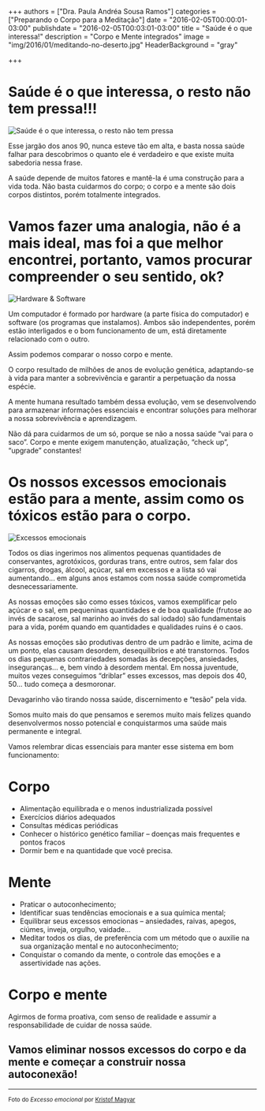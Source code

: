 +++
authors = ["Dra. Paula Andréa Sousa Ramos"]
categories = ["Preparando o Corpo para a Meditação"]
date = "2016-02-05T00:00:01-03:00"
publishdate = "2016-02-05T00:03:01-03:00"
title = "Saúde é o que interessa!"
description = "Corpo e Mente integrados"
image = "img/2016/01/meditando-no-deserto.jpg"
HeaderBackground = "gray"

+++


# Saúde é o que interessa, o resto não tem pressa!!!

![Saúde é o que interessa, o resto não tem pressa](https://s3-sa-east-1.amazonaws.com/blog.autoconexao.org.br/img/2016/01/saude-e-o-que-interessa.jpg)

Esse jargão dos anos 90, nunca esteve tão em alta, e basta nossa saúde falhar para descobrimos o quanto ele é verdadeiro e que existe muita sabedoria nessa frase.

A saúde depende de muitos fatores e mantê-la é uma construção para a vida toda. Não basta cuidarmos do corpo; o corpo e a mente são dois corpos distintos, porém totalmente integrados.

# Vamos fazer uma analogia, não é a mais ideal, mas foi a que melhor encontrei, portanto, vamos procurar compreender o seu sentido, ok?


![Hardware & Software](https://s3-sa-east-1.amazonaws.com/blog.autoconexao.org.br/img/2016/01/hardware-software.gif)

Um computador é formado por hardware (a parte física do computador) e software (os programas que instalamos). Ambos são independentes, porém estão interligados e o bom funcionamento de um, está diretamente relacionado com o outro.

Assim podemos comparar o nosso corpo e mente.

O corpo resultado de milhões de anos de evolução genética, adaptando-se à vida para manter a sobrevivência e garantir a perpetuação da nossa espécie.  

A mente humana resultado também dessa evolução, vem se desenvolvendo para armazenar informações essenciais e encontrar soluções para melhorar a nossa sobrevivência e aprendizagem.

Não dá para cuidarmos de um só, porque se não a nossa saúde “vai para o saco”. Corpo e mente exigem manutenção, atualização, “check up”, “upgrade” constantes!

# Os nossos excessos emocionais estão para a mente, assim como os tóxicos estão para o corpo.  
![Excessos emocionais](https://s3-sa-east-1.amazonaws.com/blog.autoconexao.org.br/img/2016/01/emocoes.jpg)

Todos os dias ingerimos nos alimentos pequenas quantidades de conservantes, agrotóxicos, gorduras trans, entre outros, sem falar dos cigarros, drogas, álcool, açúcar, sal em excessos e a lista só vai aumentando...  em alguns anos estamos com nossa saúde comprometida desnecessariamente.

As nossas emoções são como esses tóxicos, vamos exemplificar pelo açúcar e o sal, em pequeninas quantidades e de boa qualidade (frutose ao invés de sacarose, sal marinho ao invés do sal iodado) são fundamentais para a vida, porém quando em quantidades e qualidades ruins é o caos.

As nossas emoções são produtivas dentro de um padrão e limite, acima de um ponto, elas causam desordem, desequilíbrios e até transtornos. Todos os dias pequenas contrariedades somadas às decepções, ansiedades, inseguranças... e, bem vindo à desordem mental. Em nossa juventude, muitos vezes conseguimos “driblar” esses excessos, mas depois dos 40, 50... tudo começa a desmoronar.

Devagarinho vão tirando nossa saúde, discernimento e “tesão” pela vida.

Somos muito mais do que pensamos e seremos muito mais felizes quando desenvolvermos nosso potencial e conquistarmos uma saúde mais permanente e integral.

Vamos relembrar dicas essenciais para manter esse sistema em bom funcionamento:


# Corpo

- Alimentação equilibrada e o menos industrializada possível
-	Exercícios diários adequados
-	Consultas médicas periódicas
-	Conhecer o histórico genético familiar – doenças mais frequentes e pontos fracos
-	Dormir bem e na quantidade que você precisa.

# Mente

-	Praticar o autoconhecimento;
-	Identificar suas tendências emocionais e a sua química mental;
-	Equilibrar seus excessos emocionas – ansiedades, raivas, apegos, ciúmes, inveja, orgulho, vaidade...
-	Meditar todos os dias, de preferência com um método que o auxilie na sua organização mental e no autoconhecimento;
-	Conquistar o comando da mente, o controle das emoções e a assertividade nas ações.


# Corpo e mente

Agirmos de forma proativa, com senso de realidade e assumir a responsabilidade de cuidar de nossa saúde.


## Vamos eliminar nossos excessos do corpo e da mente e começar a construir nossa autoconexão!


---
<small>Foto do *Excesso emocional* por [Kristof Magyar](https://www.flickr.com/photos/pannoniusrex/)</small>
